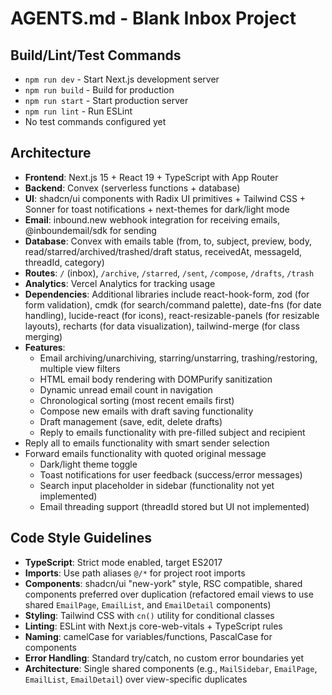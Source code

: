# AGENTS.md - Blank Inbox Project

## Build/Lint/Test Commands
- `npm run dev` - Start Next.js development server
- `npm run build` - Build for production
- `npm run start` - Start production server
- `npm run lint` - Run ESLint
- No test commands configured yet

## Architecture
- **Frontend**: Next.js 15 + React 19 + TypeScript with App Router
- **Backend**: Convex (serverless functions + database)
- **UI**: shadcn/ui components with Radix UI primitives + Tailwind CSS + Sonner for toast notifications + next-themes for dark/light mode
- **Email**: inbound.new webhook integration for receiving emails, @inboundemail/sdk for sending
- **Database**: Convex with emails table (from, to, subject, preview, body, read/starred/archived/trashed/draft status, receivedAt, messageId, threadId, category)
- **Routes**: `/` (inbox), `/archive`, `/starred`, `/sent`, `/compose`, `/drafts`, `/trash`
- **Analytics**: Vercel Analytics for tracking usage
- **Dependencies**: Additional libraries include react-hook-form, zod (for form validation), cmdk (for search/command palette), date-fns (for date handling), lucide-react (for icons), react-resizable-panels (for resizable layouts), recharts (for data visualization), tailwind-merge (for class merging)
- **Features**:
  - Email archiving/unarchiving, starring/unstarring, trashing/restoring, multiple view filters
  - HTML email body rendering with DOMPurify sanitization
  - Dynamic unread email count in navigation
  - Chronological sorting (most recent emails first)
  - Compose new emails with draft saving functionality
  - Draft management (save, edit, delete drafts)
  - Reply to emails functionality with pre-filled subject and recipient
- Reply all to emails functionality with smart sender selection
- Forward emails functionality with quoted original message
  - Dark/light theme toggle
  - Toast notifications for user feedback (success/error messages)
  - Search input placeholder in sidebar (functionality not yet implemented)
  - Email threading support (threadId stored but UI not implemented)

## Code Style Guidelines
- **TypeScript**: Strict mode enabled, target ES2017
- **Imports**: Use path aliases `@/*` for project root imports
- **Components**: shadcn/ui "new-york" style, RSC compatible, shared components preferred over duplication (refactored email views to use shared `EmailPage`, `EmailList`, and `EmailDetail` components)
- **Styling**: Tailwind CSS with `cn()` utility for conditional classes
- **Linting**: ESLint with Next.js core-web-vitals + TypeScript rules
- **Naming**: camelCase for variables/functions, PascalCase for components
- **Error Handling**: Standard try/catch, no custom error boundaries yet
- **Architecture**: Single shared components (e.g., `MailSidebar`, `EmailPage`, `EmailList`, `EmailDetail`) over view-specific duplicates
